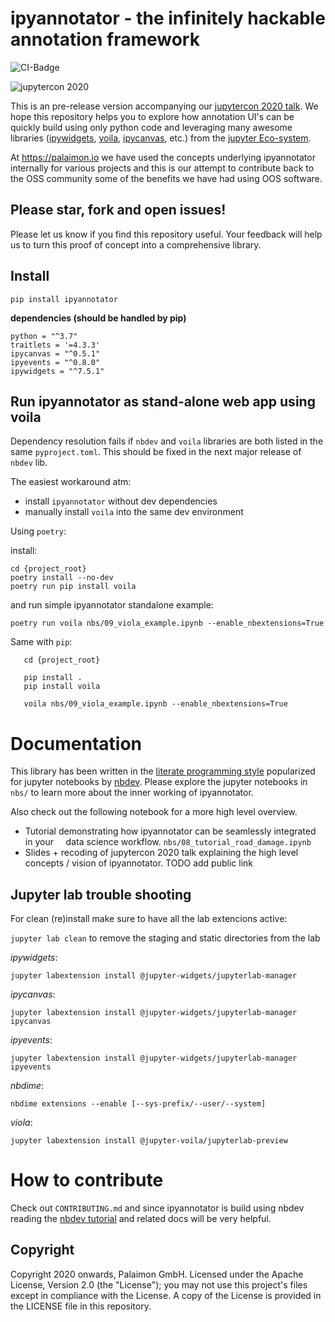# ipyannotator - the infinitely hackable annotation framework

![CI-Badge](https://github.com/palaimon/ipyannotator/workflows/CI/badge.svg)


![jupytercon 2020](https://jupytercon.com/_nuxt/img/5035c8d.svg)


This is an pre-release version accompanying our [jupytercon 2020 talk](https://cfp.jupytercon.com/2020/schedule/presentation/237/ipyannotator-the-infinitely-hackable-annotation-framework/).
We hope this repository helps you to explore how annotation UI's can be quickly build
using only python code and leveraging many awesome libraries ([ipywidgets](https://github.com/jupyter-widgets/ipywidgets), [voila](https://github.com/voila-dashboards/voila), [ipycanvas](https://github.com/martinRenou/ipycanvas), etc.) from the [jupyter Eco-system](https://jupyter.org/).


At https://palaimon.io we have used the concepts underlying ipyannotator internally for various projects and
this is our attempt to contribute back to the OSS community some of the benefits we have had using OOS software.


## Please star, fork and open issues!


Please let us know if you find this repository useful. Your feedback will help us to turn this proof of concept into a comprehensive library.


## Install


`pip install ipyannotator`


**dependencies (should be handled by pip)**

```
python = "^3.7"
traitlets = '=4.3.3'
ipycanvas = "^0.5.1"
ipyevents = "^0.8.0"
ipywidgets = "^7.5.1"
```


## Run ipyannotator as stand-alone web app using voila

Dependency resolution fails if `nbdev` and `voila` libraries are both listed in the same `pyproject.toml`. This should be fixed in the next major release of `nbdev` lib. 

The easiest workaround atm:
 - install `ipyannotator` without dev dependencies 
 - manually install `voila` into the same dev environment

Using `poetry`:

install:
```shell
cd {project_root}
poetry install --no-dev
poetry run pip install voila
```
and run simple ipyannotator standalone example:
```shell 
poetry run voila nbs/09_viola_example.ipynb --enable_nbextensions=True
```

  
Same with `pip`:

```shell
   cd {project_root}
   
   pip install . 
   pip install voila
   
   voila nbs/09_viola_example.ipynb --enable_nbextensions=True
```
   

# Documentation

This library has been written in the [literate programming style](https://en.wikipedia.org/wiki/Literate_programming) popularized for
jupyter notebooks by [nbdev](https://www.fast.ai/2019/12/02/nbdev/). Please explore the jupyter notebooks in `nbs/` to learn more about
the inner working of ipyannotator.


Also check out the following notebook for a more high level overview.

- Tutorial demonstrating how ipyannotator can be seamlessly integrated in your
    data science workflow. `nbs/08_tutorial_road_damage.ipynb`
- Slides + recoding of jupytercon 2020 talk explaining the high level concepts / vision
    of ipyannotator. TODO add public link
    
    
## Jupyter lab trouble shooting

For clean (re)install make sure to have all the lab extencions active:

`jupyter lab clean` to remove the staging and static directories from the lab 

 _ipywidgets_:
 
 `jupyter labextension install @jupyter-widgets/jupyterlab-manager`
 
 _ipycanvas_:
 
 `jupyter labextension install @jupyter-widgets/jupyterlab-manager ipycanvas`
 
 _ipyevents_:
 
 `jupyter labextension install @jupyter-widgets/jupyterlab-manager ipyevents`
 
 _nbdime_:
 
 `nbdime extensions --enable [--sys-prefix/--user/--system]`
 
 _viola_:
 
 `jupyter labextension install @jupyter-voila/jupyterlab-preview`


# How to contribute


Check out `CONTRIBUTING.md` and since ipyannotator is build using nbdev reading
the [nbdev tutorial](https://nbdev.fast.ai/tutorial.html) and related docs will be very helpful.


## Copyright


Copyright 2020 onwards, Palaimon GmbH. Licensed under the Apache License, Version 2.0 (the "License"); you may not use this project's files except in compliance with the License. A copy of the License is provided in the LICENSE file in this repository.

